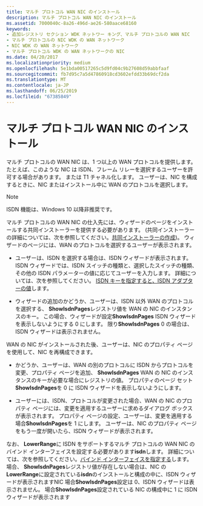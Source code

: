 ```yaml
---
title: マルチ プロトコル WAN NIC のインストール
description: マルチ プロトコル WAN NIC のインストール
ms.assetid: 7000040c-8a26-496d-ae26-580aace68160
keywords:
- 追加レジストリ セクション WDK ネットワー キング、マルチ プロトコルの WAN NIC
- マルチ プロトコルの NIC WDK の WAN ネットワーク
- NIC WDK の WAN ネットワーク
- マルチ プロトコル WDK の WAN ネットワークの NIC
ms.date: 04/20/2017
ms.localizationpriority: medium
ms.openlocfilehash: 5e1bda00517265c5d9fd04c9b27608d59abbfaaf
ms.sourcegitcommit: fb7d95c7a5d47860918cd3602efdd33b69dcf2da
ms.translationtype: MT
ms.contentlocale: ja-JP
ms.lasthandoff: 06/25/2019
ms.locfileid: "67385849"
---
```

# <a name="installing-a-multiprotocol-wan-nic"></a>マルチ プロトコル WAN NIC のインストール





マルチ プロトコルの WAN NIC は、1 つ以上の WAN プロトコルを提供します。 たとえば、このような NIC は ISDN、フレーム リレーを選択するユーザーを許可する場合があります。 または T1 チャネル化します。 ユーザーは、NIC を構成するときに、NIC またはインストール中に WAN のプロトコルを選択します。

> [!NOTE]
> ISDN 機能は、Windows 10 以降非推奨です。 


マルチ プロトコルの WAN NIC の仕入先には、ウィザードのページをインストールする共同インストーラーを提供する必要があります。 (共同インストーラーの詳細については、次を参照してください。[共同インストーラーの作成](https://docs.microsoft.com/windows-hardware/drivers/install/writing-a-co-installer))。 ウィザードのページには、WAN のプロトコルを選択するユーザーが表示されます。

-   ユーザーは、ISDN を選択する場合は、ISDN ウィザードが表示されます。 ISDN ウィザードでは、ISDN スイッチの種類と、選択したスイッチの種類、その他の ISDN パラメーターの値に応じてユーザーを入力します。 詳細については、次を参照してください。 [ISDN キーを指定すると、ISDN アダプターの値](specifying-isdn-keys-and-values-for-an-isdn-adapter.md)します。

-   ウィザードの追加のかどうか、ユーザーは、ISDN 以外 WAN のプロトコルを選択する、 **ShowIsdnPages**レジストリ値を WAN の NIC のインスタンスのキー。 この場合、ウィザードが設定**ShowIsdnPages** ISDN ウィザードを表示しないようにする 0 にします。 限り**ShowIsdnPages** 0 の場合は、ISDN ウィザードは表示されません。

WAN の NIC がインストールされた後、ユーザーは、NIC のプロパティ ページを使用して、NIC を再構成できます。

-   かどうか、ユーザーは、WAN の別のプロトコルに ISDN からプロトコルを変更、プロパティ ページを追加、 **ShowIsdnPages** WAN の NIC のインスタンスのキーが必要な場合にレジストリの値。 プロパティのページ セット**ShowIsdnPages**を 0 に ISDN ウィザードを表示しないようにします。

-   ユーザーには、ISDN、プロトコルが変更された場合、WAN の NIC のプロパティ ページには、変更を適用するユーザーに求めるダイアログ ボックスが表示されます。 プロパティ ページの設定、ユーザーは、変更を適用する場合**ShowIsdnPages**を 1 にします。 ユーザーは、NIC のプロパティ ページをもう一度が開いたら、ISDN ウィザードが表示されます。

なお、 **LowerRange**に ISDN をサポートするマルチ プロトコルの WAN NIC のバインド インターフェイスを設定する必要があります**isdn**します。 詳細については、次を参照してください。[バインド インターフェイスを指定する](specifying-binding-interfaces.md)します。 場合、 **ShowIsdnPages**レジストリ値が存在しない場合は、NIC の**LowerRange**に設定されている**isdn**のインストールと構成の中に、ISDN ウィザードが表示されますNIC 場合**ShowIsdnPages**設定は 0、ISDN ウィザードは表示されません。 場合**ShowIsdnPages**設定されている NIC の構成中に 1 に ISDN ウィザードが表示されます

 

 





